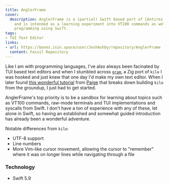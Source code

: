 ```yaml
---
title: AnglerFrame
cover:
  description: AnglerFrame is a (partial) Swift based port of [Antirez's `kilo` editor](https://github.com/antirez/kilo)
    and is intended as a learning experiment into VT100 commands as well as more "system"
    programming using Swift.
tags:
- TUI Text Editor
links:
- url: https://bones.isin.space/user/JoshAshby/repository/AnglerFrame
  content: Fossil Repository
---
```


Like I am with programming languages, I've also always been facinated by TUI
based text editors and when I stumbled across
[`gram`](https://github.com/bingcicle/gram), a Zig port of `kilo` I was hooked
and just knew that one day I'd make my own text editor. When I later found
[this wonderful tutorial](https://viewsourcecode.org/snaptoken/kilo/index.html)
from [Paige](https://viewsourcecode.org/) that breaks down building `kilo` from
the groundup, I just had to get started.

AnglerFrame's top priority is to be a sandbox for learning about topics such as VT100 commands,
raw-mode terminals and TUI implementations and syscalls from Swift. I don't have a ton of experience
with any of these, let alone in Swift, so having an established and somewhat guided
introduction has already been a wonderful adventure.

Notable differences from `kilo`:
- UTF-8 support
- Line numbers
- More Vim-like cursor movement, allowing the cursor to "remember" where it was on longer lines while navigating through a file

### Technology
- Swift 5.9
